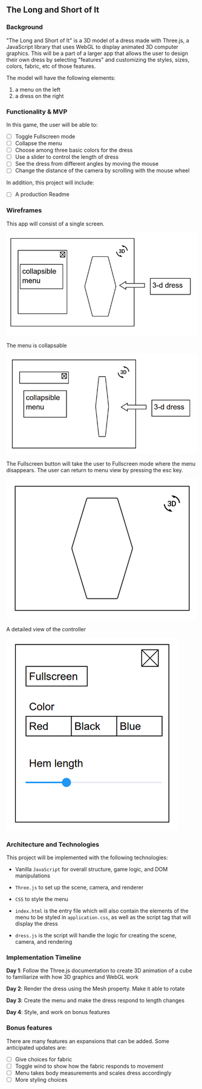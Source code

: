 ## The Long and Short of It

### Background

"The Long and Short of It" is a 3D model of a dress made with Three.js, a JavaScript library that uses WebGL to display animated 3D computer graphics. This will be a part of a larger app that allows the user to design their own dress by selecting "features" and customizing the styles, sizes, colors, fabric, etc of those features.

The model will have the following elements:
1) a menu on the left
2) a dress on the right

### Functionality & MVP  

In this game, the user will be able to:

- [ ] Toggle Fullscreen mode
- [ ] Collapse the menu
- [ ] Choose among three basic colors for the dress
- [ ] Use a slider to control the length of dress
- [ ] See the dress from different angles by moving the mouse
- [ ] Change the distance of the camera by scrolling with the mouse wheel

In addition, this project will include:

- [ ] A production Readme

### Wireframes

This app will consist of a single screen.

![regular view](/lib/docs/wireframes/regular.png)

The menu is collapsable

![collapsed menu](/lib/docs/wireframes/collapsed.png)

The Fullscreen button will take the user to Fullscreen mode where the menu disappears. The user can return to menu view by pressing the esc key.

![full screen view](/lib/docs/wireframes/fullscreen.png)

A detailed view of the controller

![menu](/lib/docs/wireframes/menu-large.png)

### Architecture and Technologies

This project will be implemented with the following technologies:

- Vanilla `JavaScript` for overall structure, game logic, and DOM manipulations
- `Three.js` to set up the scene, camera, and renderer
- `CSS` to style the menu

- `index.html` is the entry file which will also contain the elements of the menu to be styled in `application.css`, as well as the script tag that will display the dress
- `dress.js` is the script will handle the logic for creating the scene, camera, and rendering

### Implementation Timeline

**Day 1**: Follow the Three.js documentation to create 3D animation of a cube to familiarize with how 3D graphics and WebGL work

**Day 2**: Render the dress using the Mesh property. Make it able to rotate

**Day 3**: Create the menu and make the dress respond to length changes

**Day 4**: Style, and work on bonus features

### Bonus features

There are many features an expansions that can be added.  Some anticipated updates are:

- [ ] Give choices for fabric
- [ ] Toggle wind to show how the fabric responds to movement
- [ ] Menu takes body measurements and scales dress accordingly
- [ ] More styling choices
